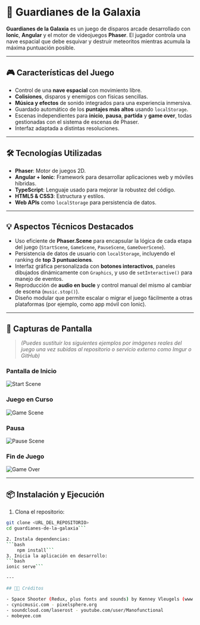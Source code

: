 # 🚀 Guardianes de la Galaxia

**Guardianes de la Galaxia** es un juego de disparos arcade desarrollado con **Ionic**, **Angular** y el motor de videojuegos **Phaser**. El jugador controla una nave espacial que debe esquivar y destruir meteoritos mientras acumula la máxima puntuación posible.

---

## 🎮 Características del Juego

- Control de una **nave espacial** con movimiento libre.
- **Colisiones**, disparos y enemigos con físicas sencillas.
- **Música y efectos** de sonido integrados para una experiencia inmersiva.
- Guardado automático de los **puntajes más altos** usando `localStorage`.
- Escenas independientes para **inicio**, **pausa**, **partida** y **game over**, todas gestionadas con el sistema de escenas de Phaser.
- Interfaz adaptada a distintas resoluciones.

---

## 🛠️ Tecnologías Utilizadas

- **Phaser**: Motor de juegos 2D.
- **Angular + Ionic**: Framework para desarrollar aplicaciones web y móviles híbridas.
- **TypeScript**: Lenguaje usado para mejorar la robustez del código.
- **HTML5 & CSS3**: Estructura y estilos.
- **Web APIs** como `localStorage` para persistencia de datos.

---

## 💡 Aspectos Técnicos Destacados

- Uso eficiente de **Phaser.Scene** para encapsular la lógica de cada etapa del juego (`StartScene`, `GameScene`, `PauseScene`, `GameOverScene`).
- Persistencia de datos de usuario con `localStorage`, incluyendo el ranking de **top 3 puntuaciones**.
- Interfaz gráfica personalizada con **botones interactivos**, paneles dibujados dinámicamente con `Graphics`, y uso de `setInteractive()` para manejo de eventos.
- Reproducción de **audio en bucle** y control manual del mismo al cambiar de escena (`music.stop()`).
- Diseño modular que permite escalar o migrar el juego fácilmente a otras plataformas (por ejemplo, como app móvil con Ionic).

---

## 🧪 Capturas de Pantalla

> *(Puedes sustituir los siguientes ejemplos por imágenes reales del juego una vez subidas al repositorio o servicio externo como Imgur o GitHub)*

### Pantalla de Inicio  
![Start Scene](imgs/inicio.png)

### Juego en Curso  
![Game Scene](imgs/game.png)

### Pausa  
![Pause Scene](imgs/pausa.png)

### Fin de Juego  
![Game Over](imgs/gameover.png)

---

## 📦 Instalación y Ejecución

1. Clona el repositorio:
```bash
git clone <URL_DEL_REPOSITORIO>
cd guardianes-de-la-galaxia```

2. Instala dependencias:
```bash
    npm install```
3. Inicia la aplicación en desarrollo:
```bash
ionic serve```

---

## 🧑‍🎨 Créditos

- Space Shooter (Redux, plus fonts and sounds) by Kenney Vleugels (www.kenney.nl)
- cynicmusic.com - pixelsphere.org
- soundcloud.com/laserost - youtube.com/user/Manofunctional
- mobeyee.com